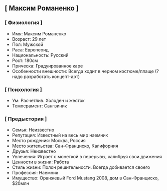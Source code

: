 ## \[ Максим Романенко \] ##

### \[ Физиология \] ###
* Имя: Максим Романенко
* Возраст: 29 лет
* Пол: Мужской
* Раса: Европеоид
* Национальность: Русский
* Рост: 180см
* Прическа: Градуированное каре
* Особенности внешности: Всегда ходит в черном костюме/плаще (? надо разработать концепт-арт)

### \[ Психология \] ###
* Ум: Расчетлив. Холоден и жесток
* Темперамент: Сангвиник


### \[ Предыстория \] ###
* Семья: Неизвестно
* Репутация: Известный на весь мир наемник
* Место рождения: Москва, Россия
* Место жительства: Сан-Франциско, Калифорния
* Друзья: Неизвестно
* Увлечения: Играет с монеткой в перерывы, калибруя свои движения
* Ценности в жизни: Работа
* Стиль жизни: Полон решительности. Всегда добивается своего
* Профессия: Наемник
* Имущество: Оранжевый Ford Mustang 2008, дом в Сан-Франциско, $20млн
